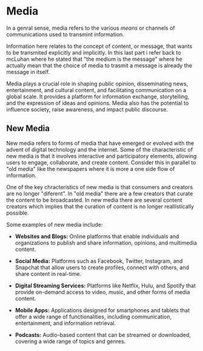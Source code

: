 # Media

In a genral sense, media refers to the various *means* or channels of communications used to transmint information. 

Information here relates to the concept of content, or message, that wants to be transmited explicitly and implicitly. In this last part i refer back to mcLuhan where he stated that "the medium is the message" where he actually mean that the choice of media to trasmit a message is already the message in itself.

Media plays a crucial role in shaping public opinion, disseminating news, entertainment, and cultural content, and facilitating communication on a global scale. It provides a platform for information exchange, storytelling, and the expression of ideas and opinions. Media also has the potential to influence society, raise awareness, and impact public discourse.

## New Media

New media refers to forms of media that have emerged or evolved with the advent of digital technology and the internet. Some of the characteristic of new media is that it involves interactive and participatory elements, allowing users to engage, collaborate, and create content. Consider this in parallel to "old media" like the newspapers where it is more a one side flow of information.

One of the key chracteristics of new media is that consumers and creators are no longer "diferent". In "old media" there are a few creators that curate the content to be broadcasted. In new media there are several content creators which implies that the curation of content is no longer reallistically possible.

Some examples of new media include:

* __Websites and Blogs:__ Online platforms that enable individuals and organizations to publish and share information, opinions, and multimedia content.

* __Social Media:__ Platforms such as Facebook, Twitter, Instagram, and Snapchat that allow users to create profiles, connect with others, and share content in real-time.

* __Digital Streaming Services:__ Platforms like Netflix, Hulu, and Spotify that provide on-demand access to video, music, and other forms of media content.

* __Mobile Apps:__ Applications designed for smartphones and tablets that offer a wide range of functionalities, including communication, entertainment, and information retrieval.

* __Podcasts:__ Audio-based content that can be streamed or downloaded, covering a wide range of topics and genres.




